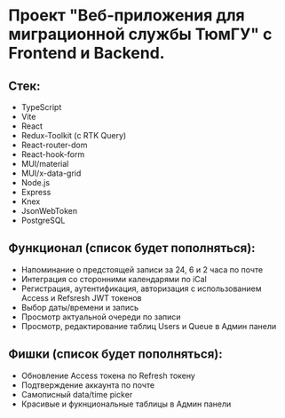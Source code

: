 # Проект "Веб-приложения для миграционной службы ТюмГУ" с Frontend и Backend.

## Стек:
* TypeScript
* Vite
* React
* Redux-Toolkit (с RTK Query)
* React-router-dom
* React-hook-form
* MUI/material
* MUI/x-data-grid
* Node.js
* Express
* Knex
* JsonWebToken
* PostgreSQL

## Функционал (список будет пополняться):
* Напоминание о предстоящей записи за 24, 6 и 2 часа по почте
* Интеграция со сторонними календарями по iCal
* Регистрация, аутентификация, авторизация с использованием Access и Refsresh JWT токенов
* Выбор даты/времени и запись
* Просмотр актуальной очереди по записи
* Просмотр, редактирование таблиц Users и Queue в Админ панели

## Фишки (список будет пополняться):
* Обновление Access токена по Refresh токену
* Подтверждение аккаунта по почте
* Самописный data/time picker
* Красивые и фукнциональные таблицы в Админ панели
